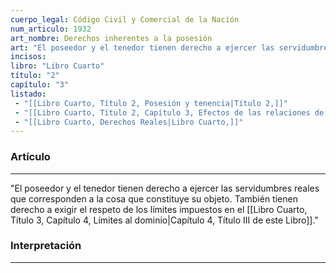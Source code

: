 ```yaml
---
cuerpo_legal: Código Civil y Comercial de la Nación
num_articulo: 1932
art_nombre: Derechos inherentes a la posesión
art: "El poseedor y el tenedor tienen derecho a ejercer las servidumbres reales que corresponden a la cosa que constituye su objeto. También tienen derecho a exigir el respeto de los límites impuestos en el Capítulo 4, Título III de este Libro."
incisos: 
libro: "Libro Cuarto"
título: "2"
capítulo: "3"
listado:
 - "[[Libro Cuarto, Título 2, Posesión y tenencia|Título 2,]]"
 - "[[Libro Cuarto, Título 2, Capítulo 3, Efectos de las relaciones de poder|Capítulo 3,]]"
 - "[[Libro Cuarto, Derechos Reales|Libro Cuarto,]]"
---
```

### Artículo
---
"El poseedor y el tenedor tienen derecho a ejercer las servidumbres reales que corresponden a la cosa que constituye su objeto. También tienen derecho a exigir el respeto de los límites impuestos en el [[Libro Cuarto, Título 3, Capítulo 4, Límites al dominio|Capítulo 4, Título III de este Libro]]."


### Interpretación
---
